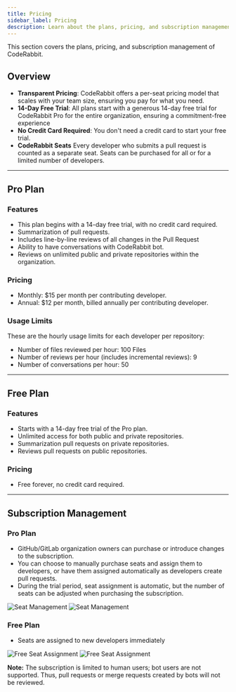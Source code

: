 ```yaml
---
title: Pricing
sidebar_label: Pricing
description: Learn about the plans, pricing, and subscription management of CodeRabbit.
---
```


This section covers the plans, pricing, and subscription management of
CodeRabbit.

## Overview

- **Transparent Pricing**: CodeRabbit offers a per-seat pricing model that
  scales with your team size, ensuring you pay for what you need.
- **14-Day Free Trial**: All plans start with a generous 14-day free trial for
  CodeRabbit Pro for the entire organization, ensuring a commitment-free
  experience
- **No Credit Card Required**: You don't need a credit card to start your free
  trial.
- **CodeRabbit Seats** Every developer who submits a pull request is counted as
  a separate seat. Seats can be purchased for all or for a limited number of
  developers.

---

## Pro Plan

### Features

- This plan begins with a 14-day free trial, with no credit card required.
- Summarization of pull requests.
- Includes line-by-line reviews of all changes in the Pull Request
- Ability to have conversations with CodeRabbit bot.
- Reviews on unlimited public and private repositories within the organization.

### Pricing

- Monthly: $15 per month per contributing developer.
- Annual: $12 per month, billed annually per contributing developer.

### Usage Limits

These are the hourly usage limits for each developer per repository:

- Number of files reviewed per hour: 100 Files
- Number of reviews per hour (includes incremental reviews): 9
- Number of conversations per hour: 50

---

## Free Plan

### Features

- Starts with a 14-day free trial of the Pro plan.
- Unlimited access for both public and private repositories.
- Summarization pull requests on private repositories.
- Reviews pull requests on public repositories.

### Pricing

- Free forever, no credit card required.

---

## Subscription Management

### Pro Plan

- GitHub/GitLab organization owners can purchase or introduce changes to the
  subscription.
- You can choose to manually purchase seats and assign them to developers, or
  have them assigned automatically as developers create pull requests.
- During the trial period, seat assignment is automatic, but the number of seats
  can be adjusted when purchasing the subscription.

![Seat Management](/img/about/cr_seat_manage_dark.png#gh-dark-mode-only)
![Seat Management](/img/about/cr_seat_manage_light.png#gh-light-mode-only)

### Free Plan

- Seats are assigned to new developers immediately

![Free Seat Assignment](/img/about/cr_seat_free_dark.png#gh-dark-mode-only)
![Free Seat Assignment](/img/about/cr_seat_free_light.png#gh-light-mode-only)

**Note:** The subscription is limited to human users; bot users are not
supported. Thus, pull requests or merge requests created by bots will not be
reviewed.
